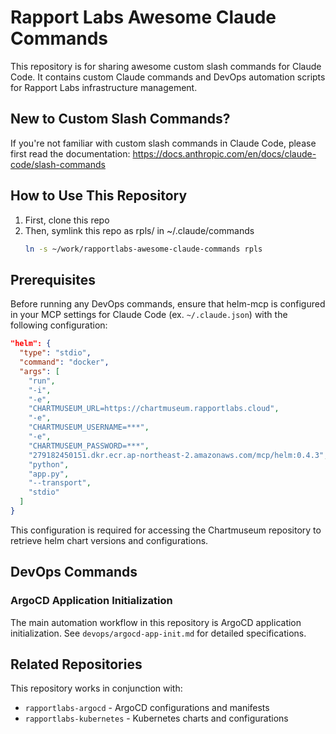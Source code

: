 # Rapport Labs Awesome Claude Commands

This repository is for sharing awesome custom slash commands for Claude Code. It contains custom Claude commands and DevOps automation scripts for Rapport Labs infrastructure management.

## New to Custom Slash Commands?

If you're not familiar with custom slash commands in Claude Code, please first read the documentation: https://docs.anthropic.com/en/docs/claude-code/slash-commands

## How to Use This Repository

1. First, clone this repo
2. Then, symlink this repo as rpls/ in ~/.claude/commands
   ```bash
   ln -s ~/work/rapportlabs-awesome-claude-commands rpls
   ```

## Prerequisites

Before running any DevOps commands, ensure that helm-mcp is configured in your MCP settings for Claude Code (ex. `~/.claude.json`) with the following configuration:

```json
"helm": {
  "type": "stdio",
  "command": "docker",
  "args": [
    "run",
    "-i",
    "-e",
    "CHARTMUSEUM_URL=https://chartmuseum.rapportlabs.cloud",
    "-e",
    "CHARTMUSEUM_USERNAME=***",
    "-e",
    "CHARTMUSEUM_PASSWORD=***",
    "279182450151.dkr.ecr.ap-northeast-2.amazonaws.com/mcp/helm:0.4.3",
    "python",
    "app.py",
    "--transport",
    "stdio"
  ]
}
```

This configuration is required for accessing the Chartmuseum repository to retrieve helm chart versions and configurations.

## DevOps Commands

### ArgoCD Application Initialization

The main automation workflow in this repository is ArgoCD application initialization. See `devops/argocd-app-init.md` for detailed specifications.

## Related Repositories

This repository works in conjunction with:
- `rapportlabs-argocd` - ArgoCD configurations and manifests
- `rapportlabs-kubernetes` - Kubernetes charts and configurations

